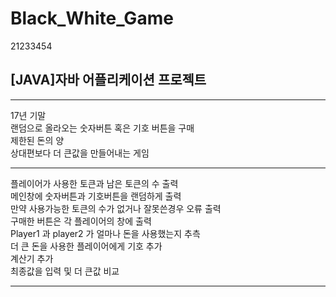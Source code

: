 # Black_White_Game
21233454
## [JAVA]자바 어플리케이션 프로젝트

***
17년 기말   
랜덤으로 올라오는 숫자버튼 혹은 기호 버튼을 구매   
제한된 돈의 양   
상대편보다 더 큰값을 만들어내는 게임   
***
플레이어가 사용한 토큰과 남은 토큰의 수 출력   
메인창에 숫자버튼과 기호버튼을 랜덤하게 출력   
만약 사용가능한 토큰의 수가 없거나 잘못쓴경우 오류 출력   
구매한 버튼은 각 플레이어의 창에 출력   
Player1 과 player2 가 얼마나 돈을 사용했는지 추측   
더 큰 돈을 사용한 플레이어에게 기호 추가   
계산기 추가   
최종값을 입력 및 더 큰값 비교   
***

